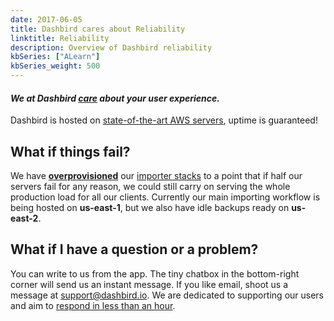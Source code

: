 ```yaml
---
date: 2017-06-05
title: Dashbird cares about Reliability
linktitle: Reliability
description: Overview of Dashbird reliability
kbSeries: ["ALearn"]
kbSeries_weight: 500
---
```


#### _We at Dashbird <u>care</u> about your user experience._
Dashbird is hosted on <u>state-of-the-art AWS servers</u>, uptime is guaranteed!

<h2>
  <span class="h2 underlined bold">
    What if things fail?
  </span>
</h2>
We have <u><b>overprovisioned</b></u> our <a href="/docs/learn/how-it-works/">importer stacks</a> to a point that if half our servers fail for any reason, we could still carry on serving the whole production load for all our clients. Currently our main importing workflow is being hosted on <b>us-east-1</b>, but we also have idle backups ready on <b>us-east-2</b>.

<h2>
  <span class="h2 underlined bold">
    What if I have a question or a problem?
  </span>
</h2>

You can write to us from the app. The tiny chatbox in the bottom-right corner will send us an instant message. If you like email, shoot us a message at <a href='mailto: support@dashbird.io'>support@dashbird.io</a>. We are dedicated to supporting our users and aim to <u>respond in less than an hour</u>.